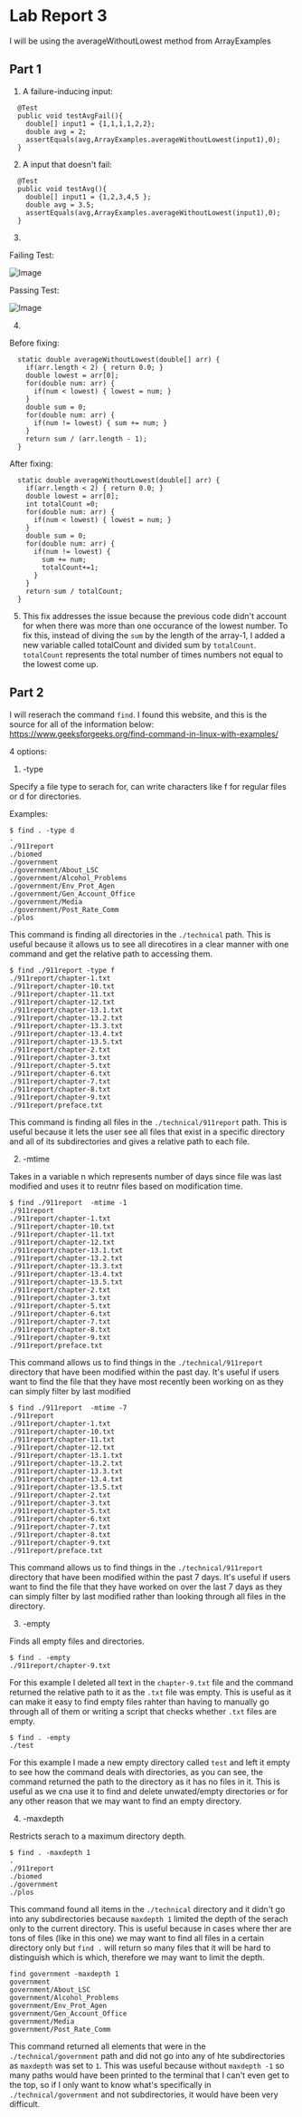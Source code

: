 # Lab Report 3
I will be using the averageWithoutLowest method from ArrayExamples
## Part 1
1. A failure-inducing input:
```
  @Test 
  public void testAvgFail(){
    double[] input1 = {1,1,1,1,2,2};
    double avg = 2;
    assertEquals(avg,ArrayExamples.averageWithoutLowest(input1),0);
  }
```
2. A input that doesn't fail:
```
  @Test 
  public void testAvg(){
    double[] input1 = {1,2,3,4,5 };
    double avg = 3.5;
    assertEquals(avg,ArrayExamples.averageWithoutLowest(input1),0);
  }
```
3. 
Failing Test: 

![Image](failing_test.png)

Passing Test: 

![Image](passing_test.png)

4.
Before fixing:
```
  static double averageWithoutLowest(double[] arr) {
    if(arr.length < 2) { return 0.0; }
    double lowest = arr[0];
    for(double num: arr) {
      if(num < lowest) { lowest = num; }
    }
    double sum = 0;
    for(double num: arr) {
      if(num != lowest) { sum += num; }
    }
    return sum / (arr.length - 1);
  }
```
After fixing:
```
  static double averageWithoutLowest(double[] arr) {
    if(arr.length < 2) { return 0.0; }
    double lowest = arr[0];
    int totalCount =0;
    for(double num: arr) {
      if(num < lowest) { lowest = num; }
    }
    double sum = 0;
    for(double num: arr) {
      if(num != lowest) { 
        sum += num;
        totalCount+=1;
      }
    }
    return sum / totalCount;
  }

```
5. This fix addresses the issue because the previous code didn't account for when there was more than one occurance of the lowest number.
To fix this, instead of diving the `sum` by the length of the array-1, I added a new variable called totalCount and divided sum by `totalCount`. `totalCount` represents the total number of times numbers not equal to the lowest come up.

## Part 2
I will reserach the command `find`. I found this website, and this is the source for all of the information below: https://www.geeksforgeeks.org/find-command-in-linux-with-examples/

4 options:

1. -type 

Specify a file type to serach for, can write characters like f for regular files or d for directories.

Examples:
```
$ find . -type d
.
./911report
./biomed
./government
./government/About_LSC       
./government/Alcohol_Problems
./government/Env_Prot_Agen
./government/Gen_Account_Office
./government/Media
./government/Post_Rate_Comm
./plos
```
This command is finding all directories in the `./technical` path. This is useful because it allows us to see all direcotires in a clear manner with one command and get the relative path to accessing them.
```
$ find ./911report -type f
./911report/chapter-1.txt
./911report/chapter-10.txt
./911report/chapter-11.txt
./911report/chapter-12.txt
./911report/chapter-13.1.txt
./911report/chapter-13.2.txt
./911report/chapter-13.3.txt
./911report/chapter-13.4.txt
./911report/chapter-13.5.txt
./911report/chapter-2.txt
./911report/chapter-3.txt
./911report/chapter-5.txt
./911report/chapter-6.txt
./911report/chapter-7.txt
./911report/chapter-8.txt
./911report/chapter-9.txt
./911report/preface.txt
```
This command is finding all files in the `./technical/911report` path. This is useful because it lets the user see all files that exist in a specific directory and all of its subdirectories and gives a relative path to each file.

2. -mtime

Takes in a variable n which represents number of days since file was last modified and uses it to reutnr files based on modification time.
```
$ find ./911report  -mtime -1
./911report
./911report/chapter-1.txt
./911report/chapter-10.txt
./911report/chapter-11.txt
./911report/chapter-12.txt
./911report/chapter-13.1.txt
./911report/chapter-13.2.txt
./911report/chapter-13.3.txt
./911report/chapter-13.4.txt
./911report/chapter-13.5.txt
./911report/chapter-2.txt
./911report/chapter-3.txt
./911report/chapter-5.txt
./911report/chapter-6.txt
./911report/chapter-7.txt
./911report/chapter-8.txt
./911report/chapter-9.txt
./911report/preface.txt
```
This command allows us to find things in the `./technical/911report` directory that have been modified within the past day. It's useful if users want to find the file that they have most recently been working on as they can simply filter by last modified 

```
$ find ./911report  -mtime -7
./911report
./911report/chapter-1.txt
./911report/chapter-10.txt
./911report/chapter-11.txt
./911report/chapter-12.txt
./911report/chapter-13.1.txt
./911report/chapter-13.2.txt
./911report/chapter-13.3.txt
./911report/chapter-13.4.txt
./911report/chapter-13.5.txt
./911report/chapter-2.txt
./911report/chapter-3.txt
./911report/chapter-5.txt
./911report/chapter-6.txt
./911report/chapter-7.txt
./911report/chapter-8.txt
./911report/chapter-9.txt
./911report/preface.txt
```
This command allows us to find things in the `./technical/911report` directory that have been modified within the past 7 days. It's useful if users want to find the file that they have worked on over the last 7 days as they can simply filter by last modified  rather than looking through all files in the directory.



3. -empty

Finds all empty files and directories.
```
$ find . -empty
./911report/chapter-9.txt
```
For this example I deleted all text in the `chapter-9.txt` file and the command returned the relative path to it as the `.txt` file was empty. This is useful as it can make it easy to find empty files rahter than having to manually go through all of them or writing a script that checks whether `.txt` files are empty.
```
$ find . -empty
./test
```
For this example I made a new empty directory called `test` and left it empty to see how the command deals with directories, as you can see, the command returned the path to the directory as it has no files in it. This is useful as we cna use it to find and delete unwated/empty directories or for any other reason that we may want to find an empty directory.




4. -maxdepth 

Restricts serach to a maximum directory depth.

```
$ find . -maxdepth 1
.
./911report
./biomed
./government
./plos
```
This command found all items in the `./technical` directory and it didn't go into any subdirectories because `maxdepth 1` limited the depth of the serach only to the current directory. This is useful because in cases where ther are tons of files (like in this one) we may want to find all files in a certain directory only but `find .` will return so many files that it will be hard to distinguish which is which, therefore we may want to limit the depth.
```
find government -maxdepth 1
government
government/About_LSC
government/Alcohol_Problems
government/Env_Prot_Agen
government/Gen_Account_Office
government/Media
government/Post_Rate_Comm
```
This command returned all elements that were in the `./technical/government` path and did not go into any of hte subdirectories as `maxdepth` was set to `1`. This was useful because without `maxdepth -1` so many paths would have been printed to the terminal that I can't even get to the top, so if I only want to know what's specifically in `./technical/government` and not subdirectories, it would have been very difficult.


